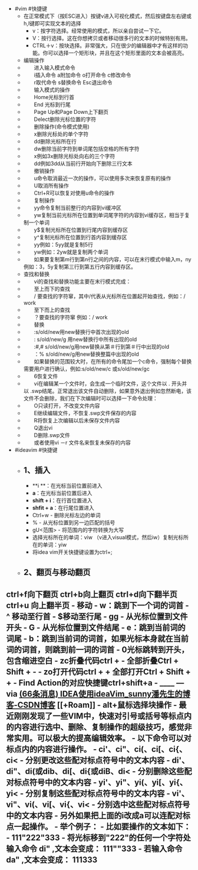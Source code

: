 - #vim #快捷键
    - 在正常模式下（按ESC进入）按键v进入可视化模式，然后按键盘左右键或h,l键即可实现文本的选择
        - v：按字符选择。经常使用的模式，所以亲自尝试一下它。
        - V：按行选择。这在你想拷贝或者移动很多行的文本的时候特别有用。
        - CTRL＋v：按块选择。非常强大，只在很少的编辑器中才有这样的功能。你可以选择一个矩形块，并且在这个矩形里面的文本会被高亮。
    - 编辑操作
    - 　　进入输入模式命令
    - 　　i插入命令 a附加命令 o打开命令 c修改命令
    - 　　r取代命令 s替换命令 Esc退出命令
    - 　　输入模式的操作
    - 　　Home光标到行首
    - 　　End 光标到行尾
    - 　　Page Up和Page Down上下翻页
    - 　　Delect删除光标位置的字符
    - 　　删除操作(命令模式使用)
    - 　　x删除光标处的单个字符
    - 　　dd删除光标所在行
    - 　　dw删除当前字符到单词尾包括空格的所有字符
    - 　　x例如3x删除光标处向右的三个字符
    - 　　dd例如3dd从当前行开始向下删除三行文本
    - 　　撤销操作
    - 　　u命令取消最近一次的操作，可以使用多次来恢复原有的操作
    - 　　U取消所有操作
    - 　　Ctrl+R可以恢复对使用u命令的操作
    - 　　复制操作
    - 　　yy命令复制当前整行的内容到vi缓冲区
    - 　　yw复制当前光标所在位置到单词尾字符的内容到vi缓存区，相当于复制一个单词
    - 　　y$复制光标所在位置到行尾内容到缓存区
    - 　　y^复制光标所在位置到行首内容到缓存区
    - 　　yy例如：5yy就是复制5行
    - 　　yw例如：2yw就是复制两个单词
    - 　　如果要复制第m行到第n行之间的内容，可以在末行模式中输入m，ny例如：3，5y复制第三行到第五行内容到缓存区。
    - 查找和替换
    - 　　vi的查找和替换功能主要在末行模式完成：
    - 　　至上而下的查找
    - 　　/ 要查找的字符窜，其中/代表从光标所在位置起开始查找，例如：/ work
    - 　　至下而上的查找
    - 　　？要查找的字符窜 例如：/ work
    - 　　替换
    - 　　:s/old/new用new替换行中首次出现的old
    - 　　: s/old/new/g 用new替换行中所有出现的old
    - 　　:#,# s/old/new/g用new替换从第＃行到第＃行中出现的old
    - 　　：% s/old/new/g用new替换整篇中出现的old
    - 　　如果替换的范围较大时，在所有的命令尾加一个c命令，强制每个替换需要用户进行确认，例如:s/old/new/c 或s/old/new/gc
    - 　　6恢复文件
    - 　　vi在编辑某一个文件时，会生成一个临时文件，这个文件以 . 开头并以 .swp结尾。正常退出该文件自动删除，如果意外退出例如忽然断电，该文件不会删除，我们在下次编辑时可以选择一下命令处理：
    - 　　O只读打开，不改变文件内容
    - 　　E继续编辑文件，不恢复.swp文件保存的内容
    - 　　R将恢复上次编辑以后未保存文件内容
    - 　　Q退出vi
    - 　　D删除.swp文件
    - 　　或者使用vi －r 文件名来恢复未保存的内容
- #ideavim #快捷键
    - ## 1、插入
        - **i **：在光标当前位置前进入
        - **a**：在光标当前位置后进入
        - **shift + i**：在行首位置进入
        - **shfit + a**：在行尾位置进入
        - Ctrl+w - 删除光标左边的单词
        - % - 从光标位置到另一边匹配的括号
        - gU<范围> - 将范围内的字符转换为大写
        - 选择光标所在的单词：viw （v进入visual模式，然后iw）复制光标所在的单词：yiw
        - 将idea vim开关快捷键设置为ctrl+;
    - ## 2、翻页与移动翻页
ctrl+f向下翻页
ctrl+b向上翻页
ctrl+d向下翻半页
ctrl+u 向上翻半页
        - 移动
        - **w**：跳到下一个词的词首
        - ^ 移动至行首
        - $移动至行尾
        - gg - 从光标位置到文件开头
        - G - 从光标位置到文件结尾
        - **e**：跳到当前词的词尾
        - **b**：跳到当前词的词首，如果光标本身就在当前词的词首，则跳到前一词的词首
        - 0光标跳转到开头，包含缩进空白
        - zc折叠代码ctrl + - 全部折叠Ctrl + Shift + -
        - zo打开代码ctrl + + 全部打开Ctrl + Shift + +
    - Find Action的对应快捷键ctrl+shift+a
    - ____ — via [(66条消息) IDEA使用ideaVim_sunny潘先生的博客-CSDN博客](https://blog.csdn.net/qq_42239765/article/details/103874859) [[+Roam]]
    - alt+鼠标选择块操作
    - 最近刚刚发现了一些VIM中，快速对引号或括号等标点内的内容进行选中、删除、复制操作的超级技巧，感觉非常实用。可以极大的提高编辑效率。
        - 以下命令可以对标点内的内容进行操作。
        - ci'、ci"、ci(、ci[、ci{、ci< - 分别更改这些配对标点符号中的文本内容
        - di'、di"、di(或dib、di[、di{或diB、di< - 分别删除这些配对标点符号中的文本内容
        - yi'、yi"、yi(、yi[、yi{、yi< - 分别复制这些配对标点符号中的文本内容
        - vi'、vi"、vi(、vi[、vi{、vi< - 分别选中这些配对标点符号中的文本内容
        - 另外如果把上面的i改成a可以连配对标点一起操作。
        - 举个例子：
            - 比如要操作的文本如下：
            - 111"222"333
            - 将光标移到"222"的任何一个字符处输入命令 di" ,文本会变成： 111""333
            - 若输入命令 da" ,文本会变成： 111333
- 
